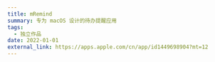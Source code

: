 ```yaml
---
title: mRemind
summary: 专为 macOS 设计的待办提醒应用
tags:
  - 独立作品
date: 2022-01-01
external_link: https://apps.apple.com/cn/app/id1449698904?mt=12
---
```

